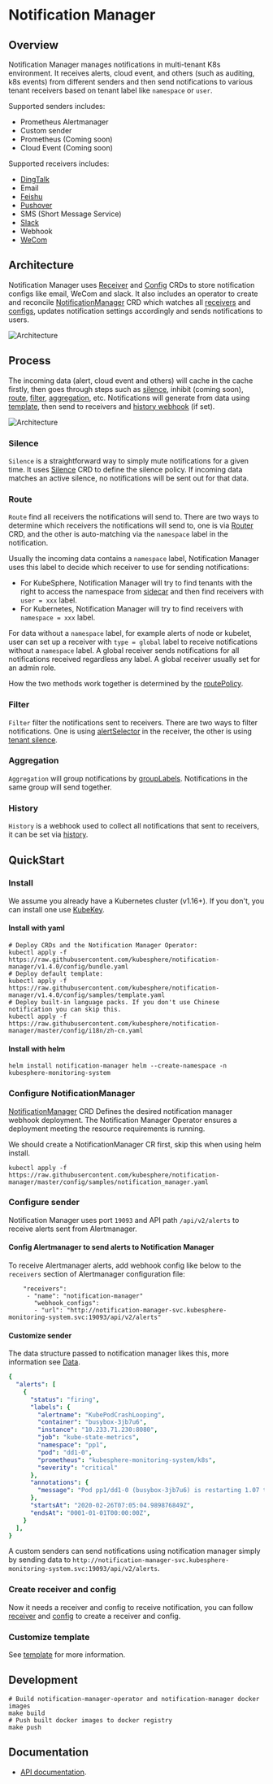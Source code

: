 # Notification Manager

## Overview

Notification Manager manages notifications in multi-tenant K8s environment. It receives alerts, cloud event, and others (such as auditing, k8s events) 
from different senders and then send notifications to various tenant receivers based on tenant label like `namespace` or `user`. 

Supported senders includes:
- Prometheus Alertmanager
- Custom sender
- Prometheus  (Coming soon)
- Cloud Event  (Coming soon)

Supported receivers includes:
- [DingTalk](https://www.dingtalk.com/en)
- Email
- [Feishu](https://www.feishu.cn/en/)  
- [Pushover](https://pushover.net/)
- SMS (Short Message Service)  
- [Slack](https://slack.com/) 
- Webhook 
- [WeCom](https://work.weixin.qq.com/)

## Architecture

Notification Manager uses [Receiver](docs/crds/receiver.md) and [Config](docs/crds/config.md) CRDs to store notification configs
like email, WeCom and slack. It also includes an operator to create and reconcile [NotificationManager](docs/crds/notification-manager.md)
CRD which watches all [receivers](docs/crds/receiver.md) and [configs](docs/crds/config.md), updates notification settings accordingly and sends notifications to users.

![Architecture](docs/images/architecture.svg)

## Process

The incoming data (alert, cloud event and others) will cache in the cache firstly, then goes through steps such as [silence](#silence), inhibit (coming soon), [route](#route), 
[filter](#filter), [aggregation](#aggregation), etc. Notifications will generate from data using [template](#customize-template), 
then send to receivers and [history webhook](#history) (if set).

![Architecture](docs/images/pipeline.svg)

### Silence

`Silence` is a straightforward way to simply mute notifications for a given time. It uses [Silence](docs/crds/silence.md) CRD to define
the silence policy. If incoming data matches an active silence, no notifications will be sent out for that data.

### Route

`Route` find all receivers the notifications will send to.
There are two ways to determine which receivers the notifications will send to, one is via [Router](docs/crds/router.md) CRD, 
and the other is auto-matching via the `namespace` label in the notification.

Usually the incoming data contains a `namespace` label, Notification Manager uses this label to decide which receiver to use for sending notifications:
- For KubeSphere, Notification Manager will try to find tenants with the right to access the namespace from [sidecar](docs/crds/notification-manager.md#tenant-sidecar)
  and then find receivers with `user = xxx` label.
- For Kubernetes, Notification Manager will try to find receivers with `namespace = xxx` label.

For data without a `namespace` label, for example alerts of node or kubelet, user can set up a receiver with `type = global` label to receive notifications without a `namespace` label. A global receiver sends notifications for all notifications received regardless any label. A global receiver usually set for an admin role.

How the two methods work together is determined by the [routePolicy](docs/crds/notification-manager.md#RoutePolicy).

### Filter

`Filter` filter the notifications sent to receivers. There are two ways to filter notifications. One is using [alertSelector](docs/crds/receiver.md#notification-filter) in the receiver,
the other is using [tenant silence](docs/crds/silence.md).

### Aggregation

`Aggregation` will group notifications by [groupLabels](docs/crds/notification-manager.md#grouplabels). Notifications in the same group will send together.

### History

`History` is a webhook used to collect all notifications that sent to receivers, it can be set via [history](docs/crds/notification-manager.md#history).

## QuickStart

### Install

We assume you already have a Kubernetes cluster (v1.16+). If you don't, you can install one use [KubeKey](https://github.com/kubesphere/kubekey).

#### Install with yaml

```shell
# Deploy CRDs and the Notification Manager Operator:
kubectl apply -f https://raw.githubusercontent.com/kubesphere/notification-manager/v1.4.0/config/bundle.yaml
# Deploy default template:
kubectl apply -f https://raw.githubusercontent.com/kubesphere/notification-manager/v1.4.0/config/samples/template.yaml
# Deploy built-in language packs. If you don't use Chinese notification you can skip this.
kubectl apply -f https://raw.githubusercontent.com/kubesphere/notification-manager/master/config/i18n/zh-cn.yaml
```

#### Install with helm

```shell
helm install notification-manager helm --create-namespace -n kubesphere-monitoring-system
```

### Configure NotificationManager 

[NotificationManager](docs/crds/notification-manager.md) CRD Defines the desired notification manager webhook deployment. The Notification Manager Operator 
ensures a deployment meeting the resource requirements is running. 

We should create a NotificationManager CR first, skip this when using helm install.

```shell
kubectl apply -f https://raw.githubusercontent.com/kubesphere/notification-manager/master/config/samples/notification_manager.yaml
```

### Configure sender

Notification Manager uses port `19093` and API path `/api/v2/alerts` to receive alerts sent from Alertmanager.

#### Config Alertmanager to send alerts to Notification Manager

To receive Alertmanager alerts, add webhook config like below to the `receivers` section of Alertmanager configuration file:

```shell
    "receivers":
     - "name": "notification-manager"
       "webhook_configs":
       - "url": "http://notification-manager-svc.kubesphere-monitoring-system.svc:19093/api/v2/alerts"
```

#### Customize sender

The data structure passed to notification manager likes this, more information see [Data](https://github.com/kubesphere/notification-manager/blob/master/pkg/template/types.go#L12).

```yaml
{
  "alerts": [
    {
      "status": "firing",
      "labels": {
        "alertname": "KubePodCrashLooping",
        "container": "busybox-3jb7u6",
        "instance": "10.233.71.230:8080",
        "job": "kube-state-metrics",
        "namespace": "pp1",
        "pod": "dd1-0",
        "prometheus": "kubesphere-monitoring-system/k8s",
        "severity": "critical"
      },
      "annotations": {
        "message": "Pod pp1/dd1-0 (busybox-3jb7u6) is restarting 1.07 times / 5 minutes.",
      },
      "startsAt": "2020-02-26T07:05:04.989876849Z",
      "endsAt": "0001-01-01T00:00:00Z",
    }
  ],
}
```

A custom senders can send notifications using notification manager simply by sending data to `http://notification-manager-svc.kubesphere-monitoring-system.svc:19093/api/v2/alerts`.

### Create receiver and config

Now it needs a receiver and config to receive notification, you can follow [receiver](docs/crds/receiver.md) and [config](docs/crds/config.md) 
to create a receiver and config.

### Customize template

See [template](docs/template.md) for more information.

## Development

```
# Build notification-manager-operator and notification-manager docker images
make build 
# Push built docker images to docker registry
make push
```

## Documentation

- [API documentation](./docs/api/_index.md).